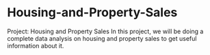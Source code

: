 # Housing-and-Property-Sales
Project: Housing and Property Sales  In this project, we will be doing a complete data analysis on housing and property sales to get useful information about it.
